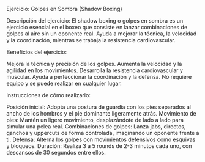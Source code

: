 Ejercicio: Golpes en Sombra (Shadow Boxing)


Descripción del ejercicio:
El shadow boxing o golpes en sombra es un ejercicio esencial en el boxeo que consiste en lanzar combinaciones de golpes al aire sin un oponente real.
Ayuda a mejorar la técnica, la velocidad y la coordinación, mientras se trabaja la resistencia cardiovascular.


Beneficios del ejercicio:

Mejora la técnica y precisión de los golpes. 
Aumenta la velocidad y la agilidad en los movimientos. 
Desarrolla la resistencia cardiovascular y muscular.
Ayuda a perfeccionar la coordinación y la defensa. 
No requiere equipo y se puede realizar en cualquier lugar.



Instrucciones de cómo realizarlo:

Posición inicial: Adopta una postura de guardia con los pies separados al ancho de los hombros y el pie dominante ligeramente atrás. 
Movimiento de pies: Mantén un ligero movimiento, desplazándote de lado a lado para simular una pelea real. 
Combinaciones de golpes: Lanza jabs, directos, ganchos y uppercuts de forma controlada, imaginando un oponente frente a ti. 
Defensa: Alterna los golpes con movimientos defensivos como esquivas y bloqueos. 
Duración: Realiza 3 a 5 rounds de 2-3 minutos cada uno, con descansos de 30 segundos entre ellos.
